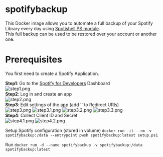 # spotifybackup

This Docker  image allows you to automate a full backup of your Spotify Library every day using [Spotishell PS module](https://github.com/wardbox/spotishell).  
This full backup can be used to be restored over your account or another one.  

# Prerequisites

You first need to create a Spotify Application.

**Step1**: Go to the [Spotify for Developers](https://developer.spotify.com/dashboard/applications) Dashboard  
![step1.png](https://github.com/Domochip/spotifybackup/raw/master/img/step1.png)  
**Step2**: Log in and create an app  
![step2.png](https://github.com/Domochip/spotifybackup/raw/master/img/step2.png)  
**Step3**: Edit settings of the app (add '' to Redirect URIs)  
![step3.png](https://github.com/Domochip/spotifybackup/raw/master/img/step3.png) ![step3.1.png](https://github.com/Domochip/spotifybackup/raw/master/img/step3.1.png) ![step3.2.png](https://github.com/Domochip/spotifybackup/raw/master/img/step3.2.png) ![step3.3.png](https://github.com/Domochip/spotifybackup/raw/master/img/step3.3.png)  
**Step4**: Collect Client ID and Secret  
![step4.1.png](https://github.com/Domochip/spotifybackup/raw/master/img/step4.1.png) ![step4.2.png](https://github.com/Domochip/spotifybackup/raw/master/img/step4.2.png)  


Setup Spotify configuration (stored in volume)
`docker run -it --rm -v spotifybackup:/data --entrypoint pwsh spotifybackup:latest setup.ps1`

Run
`docker run -d --name spotifybackup -v spotifybackup:/data spotifybackup:latest`
